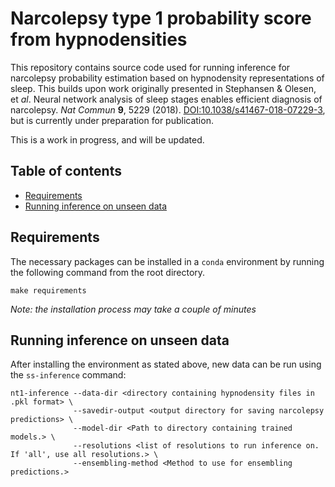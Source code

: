# Narcolepsy type 1 probability score from hypnodensities

This repository contains source code used for running inference for narcolepsy probability estimation based on hypnodensity representations of sleep.
This builds upon work originally presented in Stephansen & Olesen, et *al*. Neural network analysis of sleep stages enables efficient diagnosis of narcolepsy. *Nat Commun* **9**, 5229 (2018). [DOI:10.1038/s41467-018-07229-3](https://doi.org/10.1038/s41467-018-07229-3), but is currently under preparation for publication.

This is a work in progress, and will be updated.

## Table of contents
* [Requirements](#requirements)
* [Running inference on unseen data](#running-inference-on-unseen-data)
## Requirements
The necessary packages can be installed in a `conda` environment by running the following command from the root directory.
```
make requirements
```
*Note: the installation process may take a couple of minutes*

## Running inference on unseen data
After installing the environment as stated above, new data can be run using the `ss-inference` command:
```
nt1-inference --data-dir <directory containing hypnodensity files in .pkl format> \
              --savedir-output <output directory for saving narcolepsy predictions> \
              --model-dir <Path to directory containing trained models.> \
              --resolutions <list of resolutions to run inference on. If 'all', use all resolutions.> \
              --ensembling-method <Method to use for ensembling predictions.>
```
